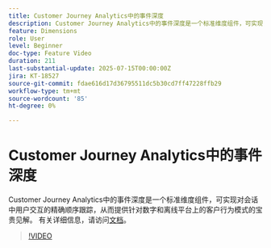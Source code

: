 ```yaml
---
title: Customer Journey Analytics中的事件深度
description: Customer Journey Analytics中的事件深度是一个标准维度组件，可实现对会话中用户交互的精确顺序跟踪，从而提供针对数字和离线平台上的客户行为模式的宝贵见解。
feature: Dimensions
role: User
level: Beginner
doc-type: Feature Video
duration: 211
last-substantial-update: 2025-07-15T00:00:00Z
jira: KT-18527
source-git-commit: fdae616d17d36795511dc5b30cd7ff47228ffb29
workflow-type: tm+mt
source-wordcount: '85'
ht-degree: 0%

---
```



# Customer Journey Analytics中的事件深度

Customer Journey Analytics中的事件深度是一个标准维度组件，可实现对会话中用户交互的精确顺序跟踪，从而提供针对数字和离线平台上的客户行为模式的宝贵见解。 有关详细信息，请访问[文档](https://experienceleague.adobe.com/zh-hans/docs/analytics-platform/using/cja-dataviews/component-reference#standard-dimensions)。

>[!VIDEO](https://video.tv.adobe.com/v/3464851/?learn=on&enablevpops)
